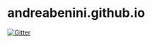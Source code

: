 # andreabenini.github.io

[![Gitter](https://badges.gitter.im/andreabenini/community.svg)](https://gitter.im/andreabenini/community?utm_source=badge&utm_medium=badge&utm_campaign=pr-badge&utm_content=badge)